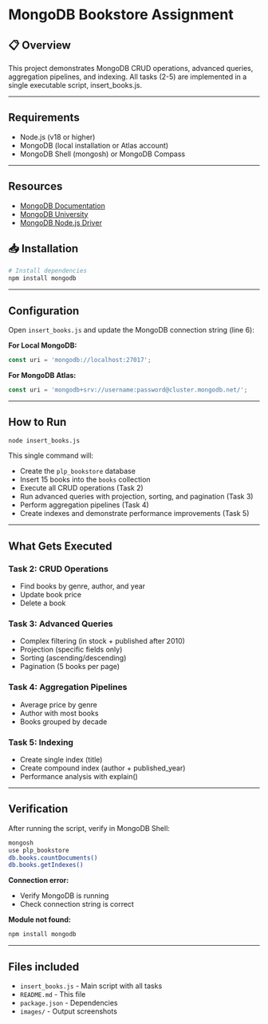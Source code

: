 # MongoDB Bookstore Assignment

## 📋 Overview

This project demonstrates MongoDB CRUD operations, advanced queries, aggregation pipelines, and indexing. All tasks (2-5) are implemented in a single executable script, insert_books.js.

---

## Requirements

- Node.js (v18 or higher)
- MongoDB (local installation or Atlas account)
- MongoDB Shell (mongosh) or MongoDB Compass

---

## Resources

- [MongoDB Documentation](https://docs.mongodb.com/)
- [MongoDB University](https://university.mongodb.com/)
- [MongoDB Node.js Driver](https://mongodb.github.io/node-mongodb-native/) 

## 📥 Installation

```bash
# Install dependencies
npm install mongodb
```

---

## Configuration

Open `insert_books.js` and update the MongoDB connection string (line 6):

**For Local MongoDB:**
```javascript
const uri = 'mongodb://localhost:27017';
```

**For MongoDB Atlas:**
```javascript
const uri = 'mongodb+srv://username:password@cluster.mongodb.net/';
```
---

## How to Run

```bash
node insert_books.js
```

This single command will:
- Create the `plp_bookstore` database
- Insert 15 books into the `books` collection
- Execute all CRUD operations (Task 2)
- Run advanced queries with projection, sorting, and pagination (Task 3)
- Perform aggregation pipelines (Task 4)
- Create indexes and demonstrate performance improvements (Task 5)

---

## What Gets Executed

### Task 2: CRUD Operations
- Find books by genre, author, and year
- Update book price
- Delete a book

### Task 3: Advanced Queries
- Complex filtering (in stock + published after 2010)
- Projection (specific fields only)
- Sorting (ascending/descending)
- Pagination (5 books per page)

### Task 4: Aggregation Pipelines
- Average price by genre
- Author with most books
- Books grouped by decade

### Task 5: Indexing
- Create single index (title)
- Create compound index (author + published_year)
- Performance analysis with explain()

---

## Verification

After running the script, verify in MongoDB Shell:

```bash
mongosh
use plp_bookstore
db.books.countDocuments()
db.books.getIndexes()
```

**Connection error:**
- Verify MongoDB is running
- Check connection string is correct

**Module not found:**
```bash
npm install mongodb
```
---
## Files included

- `insert_books.js` - Main script with all tasks
- `README.md` - This file
- `package.json` - Dependencies
- `images/` - Output screenshots
